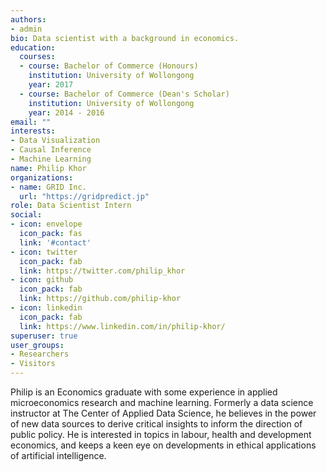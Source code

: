```yaml
---
authors:
- admin
bio: Data scientist with a background in economics. 
education:
  courses:
  - course: Bachelor of Commerce (Honours)
    institution: University of Wollongong
    year: 2017
  - course: Bachelor of Commerce (Dean's Scholar)
    institution: University of Wollongong
    year: 2014 - 2016
email: ""
interests:
- Data Visualization
- Causal Inference
- Machine Learning
name: Philip Khor
organizations:
- name: GRID Inc.
  url: "https://gridpredict.jp"
role: Data Scientist Intern
social:
- icon: envelope
  icon_pack: fas
  link: '#contact'
- icon: twitter
  icon_pack: fab
  link: https://twitter.com/philip_khor
- icon: github
  icon_pack: fab
  link: https://github.com/philip-khor
- icon: linkedin 
  icon_pack: fab
  link: https://www.linkedin.com/in/philip-khor/
superuser: true
user_groups:
- Researchers
- Visitors
---
```


Philip is an Economics graduate with some experience in applied microeconomics research and machine learning. Formerly a data science instructor at The Center of Applied Data Science, he believes in the power of new data sources to derive critical insights to inform the direction of public policy. He is interested in topics in labour, health and development economics, and keeps a keen eye on developments in ethical applications of artificial intelligence. 

